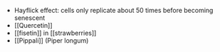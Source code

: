- Hayflick effect: cells only replicate about 50 times before becoming senescent 
- [[Quercetin]]
- [[fisetin]] in [[strawberries]]
- [[Pippali]] (Piper longum)
